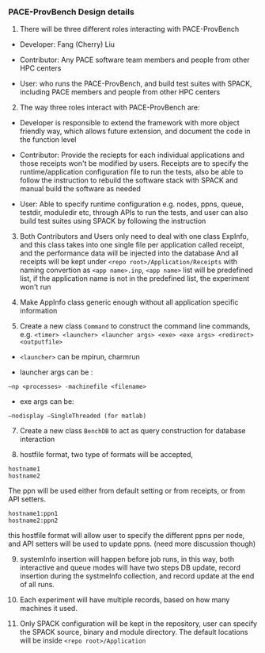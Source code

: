 ### PACE-ProvBench Design details

1.	There will be three different roles interacting with PACE-ProvBench

* Developer:  Fang (Cherry) Liu

* Contributor: Any PACE software team members and people from other HPC centers

* User: who runs the PACE-ProvBench, and build test suites with SPACK, including PACE members and people from other HPC centers 

2.	The way three roles interact with PACE-ProvBench are:

* Developer is responsible to extend the framework with more object friendly way, which allows future extension, and document the code in the function level

* Contributor: Provide the reciepts for each individual applications and those receipts won't be modified by users. Receipts are to specify the runtime/application configuration file to run the tests, also be able to follow the instruction to rebuild the software stack with SPACK and manual build the software as needed 

* User: Able to specify runtime configuration e.g. nodes, ppns, queue, testdir, moduledir etc, through APIs to run the tests, and user can also build test suites using SPACK by following the instruction

3.	Both Contributors and Users only need to deal with one class ExpInfo, and this class takes into one single file per application called receipt, and the performance data will be injected into the database 
And all receipts will be kept under `<repo root>/Application/Receipts` with naming convertion as `<app name>.inp`, `<app name>` list will be predefined list, if the application name is not in the predefined list, the experiment won't run


4.	Make AppInfo class generic enough without all application specific information

6.	Create a new class `Command` to construct the command line commands, e.g. `<timer> <launcher> <launcher args> <exe> <exe args> <redirect> <outputfile>` 
  
* `<launcher>` can be mpirun, charmrun
  
* launcher args can be : 

 `–np <processes> -machinefile <filename>`
  
* exe args can be:

 `–nodisplay –SingleThreaded (for matlab)`

7. Create a new class `BenchDB` to act as query construction for database interaction

8. hostfile format, two type of formats will be accepted, 
```
hostname1
hostname2
```
The ppn will be used either from default setting or from receipts, or from API setters. 
```
hostname1:ppn1
hostname2:ppn2
```
this hostfile format will allow user to specify the different ppns per node, and API setters will be used to update ppns. (need more discussion though)

9. systemInfo insertion will happen before job runs, in this way, both interactive and queue modes will have two steps DB update, record insertion during the systmeInfo collection, and record update at the end of all runs. 

10. Each experiment will have multiple records, based on how many machines it used. 

11. Only SPACK configuration will be kept in the repository, user can specify the SPACK source, binary and module directory. The default locations will be inside `<repo root>/Application`
